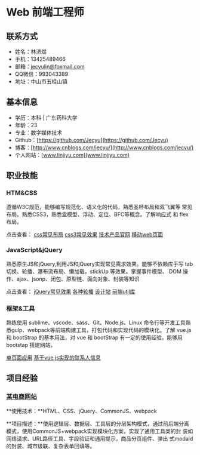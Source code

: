 Web 前端工程师
============

## 联系方式

- 姓名：林济煜
- 手机：13425489466
- 邮箱：jecyulin@foxmail.com
- QQ微信：993043389
- 地址：中山市五桂山镇

## 基本信息

- 学历：本科 | 广东药科大学 
- 年龄：23
- 专业：数字媒体技术
- Github：[https://github.com/Jecyu](https://github.com/Jecyu)
- 博客：[http://www.cnblogs.com/jecyu/](http://www.cnblogs.com/jecyu/)
- 个人网站：[www.linjiyu.com](www.linjiyu.com)

## 职业技能

### HTM&CSS

遵循W3C规范，能够编写规范化、语义化的代码，熟悉圣杯布局和双飞翼等
常见布局。熟悉CSS3，熟悉盒模型、浮动、定位、BFC等概念。了解响应式
和 flex 布局。

点击查看： [css常见布局](http://www.linjiyu.me/front-end-development-exercise-book/css-layout/shengbei/index.html) [css3常见效果](http://www.linjiyu.me/front-end-development-exercise-book/css3-effects/loading/index.html) [技术产品官网](http://www.linjiyu.me/ife-baidu-2017/xiaowei-college/task-07/index.html) [移动web页面](http://www.linjiyu.me/ife-baidu-2017/xiaowei-college/task-11/index.html)

### JavaScript&jQuery

熟悉原生JS和jQuery,利用JS和jQuery实现常见需求效果。能够不依赖库手写
tab 切换、轮播、瀑布流布局、懒加载，stickUp 等效果。掌握事件模型、
DOM 操作、ajax、jsonp、闭包、原型链、面向对象、封装等知识

点击查看： [jQuery常见效果](http://www.linjiyu.me/front-end-development-exercise-book/jQuery-effects/dist/view/index.html) [各种轮播](http://www.linjiyu.me/front-end-development-exercise-book/jQuery-banners/dist/view/index.html) [设计站](http://www.linjiyu.me/front-end-development-exercise-book/jQuery-effects/dist/view/masonry-layout.html) [前端util库](https://github.com/Jecyu/front-end-components/blob/master/libs/util/index.js)

### 框架&工具

熟练使用 sublime、vscode、sass、Git、Node.js、Linux 命令行等开发工具熟悉gulp、webpack等前端构建工具，打包代码和实现代码的模块化。了解 vue.js 和
bootStrap 的基本用法，对 vue 和 bootStrap 有一定的使用经验，能够用
bootstap 搭建网站。

[单页面应用](http://www.linjiyu.me/resume/jecyu-fe/dist/view/index.html) [基于vue.js实现的联系人信息](http://www.linjiyu.me/front-end-development-exercise-book/i-today/dist/)

## 项目经验

### [某电商网站]()

**使用技术：**HTML、CSS、jQuery、CommonJS、webpack

**项目描述：**使用逻辑层、数据层、工具层的分层架构模式，通过前后端分离
模式，使用CommonJS+webpack实现模块化方案，实现了通用工具类的封
装如网络请求、URL路径工具、字段验证和通用提示，商品分页组件、弹出
式modald的封装、城市级联、复杂表单回填等。

